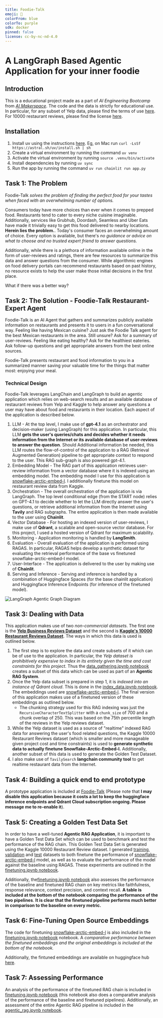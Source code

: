 ```yaml
---
title: Foodie-Talk
emoji: 🍔
colorFrom: blue
colorTo: purple
sdk: docker
pinned: false
license: cc-by-nc-nd-4.0
---
```


# A LangGraph Based Agentic Application for your inner foodie

## Introduction
This is a educational project made as a part of *AI Engineering Bootcamp* from [*AI Makerspace*](https://aimakerspace.io/). The code and the data is strictly for educational use. In particular, for any subset of Yelp data, please find the terms of use [here](https://business.yelp.com/external-assets/files/Yelp-JSON.zip). For 10000 restaurant reviews, please find the license [here](https://www.kaggle.com/datasets/joebeachcapital/restaurant-reviews).

## Installation
1. Install uv using the instructions [here](https://docs.astral.sh/uv/getting-started/installation/). Eg, on Mac run `curl -LsSf https://astral.sh/uv/install.sh | sh`
2. Create a virtual environment by running the command `uv venv`
3. Activate the virtual environment by running `source .venv/bin/activate`
4. Install dependencies by running `uv sync`
5. Run the app by running the command `uv run chainlit run app.py`


## Task 1: The Problem

Foodie-Talk *solves the problem of finding the perfect food for your tastes when faced with an overwhelming number of options.*

Consumers today have more choices than ever when it comes to prepped food. Restaurants tend to cater to every niche cuisine imaginable. Additionally, services like Grubhub, Doordash, Seamless and Uber Eats have made it trivially easy to get this food delivered to nearby locations. **Herein lies the problem.**. Today's consumer faces an overwhelming amount of choice. Every option is available, but there's *no guidance or advice on what to choose and no trusted expert friend to answer questions.*

Additionally, while there is a plethora of information available online in the form of user-reviews and ratings, there are few resources to summarize this data and answer questions from the consumer. While algorithmic engines on food delivery portals can recommend restaurants based on past history, no resource exists to help the user make those initial decisions in the first place. 

What if there was a better way? 

## Task 2: The Solution - Foodie-Talk Restaurant-Expert Agent
Foodie-Talk is an AI Agent that gathers and summarizes publicly available information on restaurants and presents it to users in a fun conversational way. Feeling like having Mexican cuisine? Just ask the Foodie Talk agent for the best Mexican restaurants in the area. Still unsure? Ask for a summary of user-reviews. Feeling like eating healthy? Ask for the healthiest eateries. Ask follow-up questions and get appropriate answers from the best online sources. 

Foodie-Talk presents restaurant and food information to you in a summarized manner saving your valuable time for the things that matter most: enjoying your meal. 

### Technical Design
Foodie-Talk leverages LangChain and LangGraph to build an agentic application which relies on web-search results and an available database of restaurant reviews from Yelp and Kaggle to help answer any questions a user may have about food and restaurants in their location. Each aspect of the application is described below. 

1. LLM - At the top level, I make use of **gpt-4.1** as an orchestrator and decision-maker (using LangGraph) for this application. In particular, this LLM **gets the user's queries/chats and decides whether it needs information from the Internet or its available database of user-reviews to answer the question**. Should Additional information be needed, this LLM routes the flow-of-control of the application to a RAG (Retrieval Augmented Generation) pipeline to get appropriate context to respond to the user. This RAG sub-graph is also powered gpt-4.1. 
2. Embedding Model - The RAG part of this application retrieves user-review information from a vector database where it is indexed using an embedding model. The embedding model I use for this application is [snowflake-arctic-embed-l](https://huggingface.co/Snowflake/snowflake-arctic-embed-l). I additionally finetune this model on restaurant review data from Kaggle. 
3. Orchestration - The overall orchestration of the application is via LangGraph. The top level conditional edge (from the START node) relies on GPT-4.1 to decide whether to let the LLM directly answer the user's questions, or retrieve additional information from the Internet using **Tavily** and RAG subgraphs. The entire application is then made available to the user using **Chainlit**.
4. Vector Database - For hosting an indexed version of user-reviews, I make use of **Qdrant**, a scalable and open-source vector database. For this project, I used a hosted version of Qdrant for maximum scalability. 
5. Monitoring - Application monitoring is handled by **LangSmith**.
6. Evaluation - Overall evaluation of the application is performed using RAGAS. In particular, RAGAS helps develop a synthetic dataset for evaluating the retrieval performance of the base vs finetuned snowflake-arctic-embed-l model.  
7. User-Interface - The application is delivered to the user by making use of **Chainlit**.
8. Serving and Inference - Serving and inference is handled by a combination of Huggingface Spaces (for the base chainlit application) and Huggingface Inference Endpoints (for inference of the finetuned model).

![LangGraph Agentic Graph Diagram](foodie-talk-graph.png)

## Task 3: Dealing with Data
This application makes use of two *non-commercial datasets*. The first one is the **[Yelp Business Reviews Dataset](https://business.yelp.com/external-assets/files/Yelp-JSON.zip)** and the second is **[Kaggle's 10000 Restaurant Reviews Dataset](https://www.kaggle.com/datasets/joebeachcapital/restaurant-reviews)**. The ways in which this data is used is outlined below.

1. The first step is to explore the data and create subsets of it which can be of use to the application. In particular, the *Yelp dataset is prohibitively expensive to index in its entirety given the time and cost constraints for this project.* Thus the [data_gathering.ipynb notebook](https://github.com/dhrits/foodie-talk-nbs/blob/main/nbs/data_gathering/data_gathering.ipynb) creates a subset of this data which can be used as part of an **Agentic RAG System**. 
2. Once the Yelp data subset is prepared in step 1, it is *indexed into an instance of Qdrant cloud*. This is done in the [index_data.ipynb notebook](https://github.com/dhrits/foodie-talk-nbs/blob/main/nbs/data_gathering/index_data.ipynb). The embeddings used are [snowflake-arctic-embed-l](https://huggingface.co/Snowflake/snowflake-arctic-embed-l). The final version of this application makes use of a finetuned version of these embeddings as outlined below.
    - The chunking strategy used for this RAG indexing was just the `RecursiveCharacterTextSplitter` with a `chunk_size` of 700 and a chunk overlap of 250. This was based on the 75th percentile length of the reviews in the Yelp reviews dataset. 
3. While the Yelp dataset is used as a source of "realtime" indexed RAG data for answering the user's food related questions, the Kaggle 10000 Restaurant Reviews dataset (which is smaller and more manageable given project cost and time constraints) is used to **generate synthetic data to actually finetune Snowflake-Arctic-Embed-l.** Additionally, another subset of this data is used to generate the Golden Test Dataset.
4. I also make use of `TavilySearch` **langchain community tool** to get realtime restaurant data from the Internet.

## Task 4: Building a quick end to end prototype

A prototype application is included at [Foodie-Talk](https://huggingface.co/spaces/deman539/foodie-talk) (Please note that **I may disable this application because it costs a lot to keep the huggingface inference endpoints and Qdrant Cloud subscription ongoing. Please message me to re-enable it**).

## Task 5: Creating a Golden Test Data Set

In order to have a well-tuned **Agentic RAG Application**, it is important to have a Golden Test Data Set which can be used to benchmark and test the performance of the RAG chain. This Golden Test Data Set is generated using the Kaggle 10000 Restaurant Review dataset. I generated [training](https://github.com/dhrits/foodie-talk-nbs/blob/main/nbs/finetuning/training_dataset.jsonl), [validation](https://github.com/dhrits/foodie-talk-nbs/blob/main/nbs/finetuning/val_dataset.jsonl) and [test](https://github.com/dhrits/foodie-talk-nbs/blob/main/nbs/finetuning/val_dataset.jsonl) datasets to both finetune the performance of [snowflake-arctic-embed-l](https://huggingface.co/Snowflake/snowflake-arctic-embed-l) model, as well as to evaluate the performance of the model against the baseline using RAGAS. These experiments are outlined in the [finetuning.ipynb notebook](https://github.com/dhrits/foodie-talk-nbs/blob/main/nbs/finetuning/finetuning.ipynb).

Additionally, the[finetuning.ipynb notebook](https://github.com/dhrits/foodie-talk-nbs/blob/main/nbs/finetuning/finetuning.ipynb) also assesses the performance of the baseline and finetuned RAG chain on key metrics like faithfulness, response relevance, context precision, and context recall. **A table is included at the bottom of the notebook comparing the performance of the two pipelines**. **It is clear that the finetuned pipeline performs much better in comparison to the baseline on every metric.**

## Task 6: Fine-Tuning Open Source Embeddings
The code for finetuning [snowflake-arctic-embed-l](https://huggingface.co/Snowflake/snowflake-arctic-embed-l) is also included in the [finetuning.ipynb notebook](https://github.com/dhrits/foodie-talk-nbs/blob/main/nbs/finetuning/finetuning.ipynb) notebook. A *comparative performance between the finetuned embeddings and the original embeddings is included at the bottom of the notebook.*

Additionally, the fintuned embeddings are available on huggingface hub [here](https://huggingface.co/deman539/food-review-ft-snowflake-l-f18eeff6-7504-48c7-af10-1d2d85ca8caa).

## Task 7: Assessing Performance
An analysis of the performance of the finetuned RAG chain is included in [finetuning.ipynb notebook](https://github.com/dhrits/foodie-talk-nbs/blob/main/nbs/finetuning/finetuning.ipynb) (this notebook also does a comparative analysis of the performance of the baseline and finetuned pipelines). Additionally, an assessment of the entire Agentic RAG pipeline is included in the [agentic_rag.ipynb notebook](https://github.com/dhrits/foodie-talk-nbs/blob/main/nbs/agents/agentic_rag.ipynb). 
